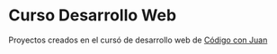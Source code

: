 # Curso Desarrollo Web
Proyectos creados en el cursó de desarrollo web de [Código con Juan](https://codigoconjuan.com/)
